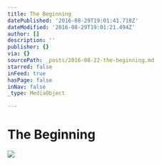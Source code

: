 ```yaml
---
title: The Beginning
datePublished: '2016-08-29T19:01:41.718Z'
dateModified: '2016-08-29T19:01:21.494Z'
author: []
description: ''
publisher: {}
via: {}
sourcePath: _posts/2016-08-22-the-beginning.md
starred: false
inFeed: true
hasPage: false
inNav: false
_type: MediaObject

---
```

# The Beginning
![](https://the-grid-user-content.s3-us-west-2.amazonaws.com/f90474b9-7188-44fc-bbb9-03574e817dd5.jpg)